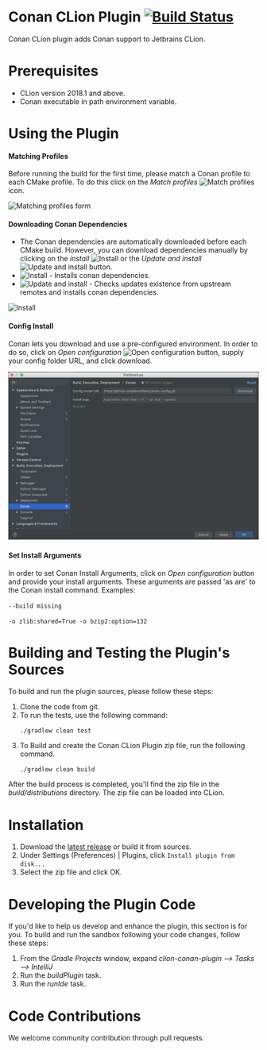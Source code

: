 # Conan CLion Plugin [![Build Status](https://travis-ci.org/conan-io/conan-clion-plugin.svg?branch=master)](https://travis-ci.org/conan-io/conan-clion-plugin)
Conan CLion plugin adds Conan support to Jetbrains CLion.

# Prerequisites
* CLion version 2018.1 and above.
* Conan executable in path environment variable.

# Using the Plugin
#### Matching Profiles
Before running the build for the first time, please match a Conan profile to each CMake profile.
To do this click on the *Match profiles* ![Match profiles](src/main/resources/icons/properties.png?raw=true "Match profiles") icon.

![Matching profiles form](src/main/resources/screenshots/matching-profiles.png?raw=true "Matching profiles form")

#### Downloading Conan Dependencies
* The Conan dependencies are automatically downloaded before each CMake build.
However, you can download dependencies manually by clicking on the *install* ![Install](src/main/resources/icons/conan.png?raw=true "Install") or the *Update and install* ![Update and install](src/main/resources/icons/conan-update-install.png?raw=true "Update and install") button.
* ![Install](src/main/resources/icons/conan.png?raw=true "Install") - Installs conan dependencies.
* ![Update and install](src/main/resources/icons/conan-update-install.png?raw=true "Update and install") - Checks updates existence from upstream remotes and installs conan dependencies.

![Install](src/main/resources/screenshots/install.png?raw=true "Install")

#### Config Install
Conan lets you download and use a pre-configured environment. In order to do so, click on *Open configuration* ![Open configuration](src/main/resources/icons/settings.png?raw=true "Open configuration") button, supply your config folder URL, and click download.

![Install](src/main/resources/screenshots/config-install.png?raw=true "Config install")

#### Set Install Arguments
In order to set Conan Install Arguments, click on *Open configuration* button and provide your install arguments.
These arguments are passed 'as are' to the Conan install command.
Examples:

`--build missing`

`-o zlib:shared=True -o bzip2:option=132`

# Building and Testing the Plugin's Sources
To build and run the plugin sources, please follow these steps:
1. Clone the code from git.
2. To run the tests, use the following command:
    ```
    ./gradlew clean test
    ```
3. To Build and create the Conan CLion Plugin zip file, run the following command.
    ```
    ./gradlew clean build
    ```
After the build process is completed, you'll find the zip file in the *build/distributions* directory.
The zip file can be loaded into CLion.

# Installation  
1. Download the [latest release](https://github.com/conan-io/conan-clion-plugin/releases/latest) or build it from sources.
2. Under Settings (Preferences) | Plugins, click `Install plugin from disk...`
3. Select the zip file and click OK.

# Developing the Plugin Code
If you'd like to help us develop and enhance the plugin, this section is for you.
To build and run the sandbox following your code changes, follow these steps:

1. From the *Gradle Projects* window, expand *clion-conan-plugin --> Tasks --> IntelliJ*
2. Run the *buildPlugin* task.
3. Run the *runIde* task.

# Code Contributions
We welcome community contribution through pull requests.
